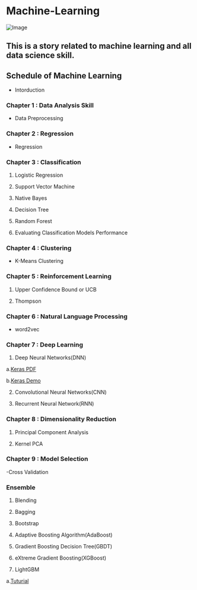 # Machine-Learning
![Image](https://github.com/erik1110/Machine-Learning/blob/master/DataScience.jpeg)
## This is a story related to machine learning and all data science skill.

## Schedule of Machine Learning

- Intorduction

### Chapter 1 : Data Analysis Skill

- Data Preprocessing


### Chapter 2 : Regression

- Regression


### Chapter 3 : Classification

1. Logistic Regression

2. Support Vector Machine

3. Native Bayes

4. Decision Tree

5. Random Forest 

6. Evaluating Classification Models Performance


### Chapter 4 : Clustering

- K-Means Clustering


### Chapter 5 : Reinforcement Learning

1. Upper Confidence Bound or UCB

2. Thompson


### Chapter 6 : Natural Language Processing

- word2vec 


### Chapter 7 : Deep Learning

1. Deep Neural Networks(DNN)

 a.[Keras PDF](https://github.com/erik1110/Machine-Learning/blob/master/Deep%20Learning/Keras/Keras%20%E5%85%A5%E9%96%80.pdf)

 b.[Keras Demo](https://github.com/erik1110/Machine-Learning/blob/master/Deep%20Learning/Keras/Keras%20v2.ipynb)


2. Convolutional Neural Networks(CNN)

3. Recurrent Neural Network(RNN)


### Chapter 8 : Dimensionality Reduction

1. Principal Component Analysis

2. Kernel PCA


### Chapter 9 : Model Selection 

-Cross Validation

### Ensemble

1. Blending

2. Bagging 

3. Bootstrap

4. Adaptive Boosting Algorithm(AdaBoost)

5. Gradient Boosting Decision Tree(GBDT)

6. eXtreme Gradient Boosting(XGBoost)

7. LightGBM

  a.[Tuturial](https://zhuanlan.zhihu.com/p/25308051)
 
 
